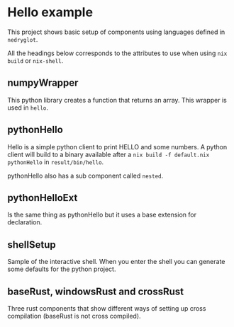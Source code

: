 # Hello example
This project shows basic setup of components using languages defined
in `nedryglot`.

All the headings below corresponds to the attributes to use when using
`nix build` or `nix-shell`.

## numpyWrapper
This python library creates a function that returns an array. This
wrapper is used in `hello`.

## pythonHello
Hello is a simple python client to print HELLO and some numbers. A
python client will build to a binary available after a `nix build -f
default.nix pythonHello` in `result/bin/hello`.

pythonHello also has a sub component called `nested`.

## pythonHelloExt
Is the same thing as pythonHello but it uses a base extension for
declaration.

## shellSetup
Sample of the interactive shell. When you enter the shell you can
generate some defaults for the python project.

## baseRust, windowsRust and crossRust
Three rust components that show different ways of setting up cross
compilation (baseRust is not cross compiled).

